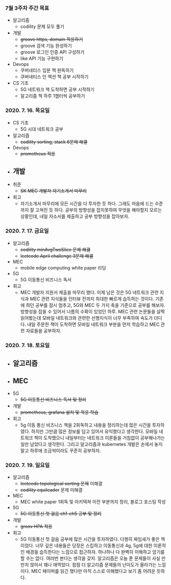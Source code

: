 ### 7월 3주차 주간 목표
- 알고리즘
  - codility 문제 모두 풀기
- 개발
  - ~~groove https, domain 적용하기~~
  - groove 검색 기능 완성하기
  - groove 로그인 인증 API 구성하기
  - like API 기능 구현하기
- Devops
  - 쿠버네티스 입문 책 완독하기
  - 쿠버네티스 인 액션 책 공부 시작하기
- CS 기초
  - 5G 네트워크 책 도착하면 공부 시작하기
  - 알고리즘 책 하루 1챕터씩 공부하기

### 2020. 7. 16. 목요일
- CS 기초
  - 5G 시대 네트워크 공부
- 알고리즘
  - ~~codility sorting, stack 6문제 해결~~
- Devops
  - ~~prometheus 적용~~
- 개발
  - 
- 취준
  - ~~SK MEC 개발자 자기소개서 마무리~~
- 회고
  - 자기소개서 마무리에 모든 시간을 다 투자한 듯 하다. 그래도 마음에 드는 수준까지 잘 고쳐진 듯 하다. 공부의 방향성을 잡지못하여 무엇을 해야할지 모르는 상황인데, 내일 자소서를 제출하고 공부 방향성을 잡아보자.

### 2020. 7. 17. 금요일
- 알고리즘
  - ~~codility minAvgTwoSlice 문제 해결~~
  - ~~leetcode April challenge 3문제 해결~~
- MEC
  - mobile edge computing white paper 리딩
- 5G
  - 5G 이동통신 비즈니스 독서
- 회고
  - MEC 개발자 지원서 제출을 마무리 했다. 이제 남은 것은 5G 네트워크 관련 지식과 MEC 관련 지식들을 인터뷰 전까지 최대한 빠르게 습득하는 것이다. 기존에 하던 공부를 잠시 멈추고, 5G와 MEC 두 가지 축을 기준으로 공부를 해보자. 방향성을 잡을 수 있어서 나름의 수확이 있었던 하루. MEC 관련 논문들을 살짝 읽어봤는데 모바일 네트워크와 관련한 선행지식이 너무 부족하여 속도가 더디다. 내일 주문한 책이 도착하면 모바일 네트워크 부분을 먼저 학습하고 MEC 관련 자료들을 공부하자.

### 2020. 7. 18. 토요일
- 알고리즘
  - 
- MEC
  - 
- 5G
  - ~~5G 이동통신 비즈니스 독서 및 정리~~
- 개발
  - ~~prometheus, grafana 설치 및 적용 학습~~
- 회고
  - 5g 이동 통신 비즈니스 책을 2회독하고 내용을 정리하는데 많은 시간을 투자하였다. 하지만 그만큼 많은 정보를 담고 있어서 유익했다고 생각한다. 모바일 네트워크 책이 도착했으니 내일부터는 네트워크 이론들을 거침없이 공부해나가는 일만 남았다고 생각한다. 그리고 알고리즘과 kubernetes 개발은 손에서 놓지말고 하루에 조금씩이라도 꾸준히 공부하자.

### 2020. 7. 19. 일요일
- 알고리즘
  - ~~leetcode topological sorting 문제~~ 미해결
  - ~~codility equileader~~ 문제 미해결
- MEC
  - MEC white paper 1회독 및 아키텍쳐 이전 부분까지 정리, 블로그 포스팅 작성
- 5G 
  - ~~5G 이동통신 첫 걸음 ch1-ch5 공부 및 정리~~
- 개발
  - ~~groov HPA 적용~~
- 회고
  - 5G 이동통신 첫 걸음 공부에 많은 시간을 투자하였다. 다행히 짜임새가 좋은 책이었다. 너무 깊은 내용들은 당장은 스킵하고 이동통신과 4g, 5g에 대한 이론적인 배경을 습득한다는 느낌으로 접근하자. 하나하나 다 완벽히 이해하고 암기를 할 수는 없다. 여러번 본다는 생각을 갖자. 알고리즘은 오늘 푼 문제들이 사실 만만치 않아서 꽤나 애먹었다. 점점 더 알고리즘 문제들의 난이도가 올라가는 느낌이다. MEC 페이퍼를 읽긴 했다만 아직 스스로 이해했다고 보기 좀 어려운 듯하다.
